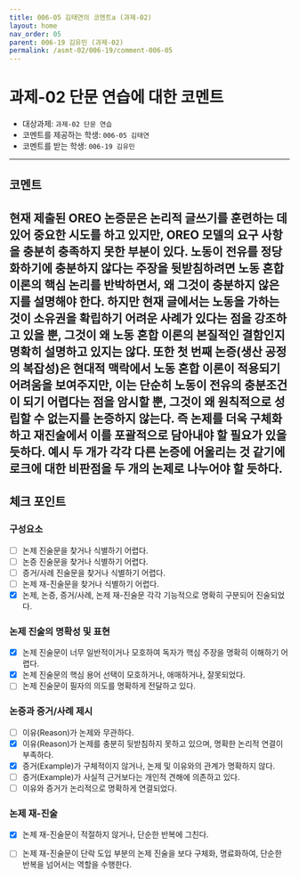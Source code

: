 ```yaml
---
title: 006-05 김태연의 코멘트a (과제-02) 
layout: home
nav_order: 05
parent: 006-19 김유민 (과제-02)
permalink: /asmt-02/006-19/comment-006-05
---
```


# 과제-02 단문 연습에 대한 코멘트

- 대상과제: `과제-02 단문 연습`
- 코멘트를 제공하는 학생: `006-05 김태연` 
- 코멘트를 받는 학생: `006-19 김유민` 

---

## 코멘트

현재 제출된 OREO 논증문은 논리적 글쓰기를 훈련하는 데 있어 중요한 시도를 하고 있지만, OREO 모델의 요구 사항을 충분히 충족하지 못한 부분이 있다. 노동이 전유를 정당화하기에 충분하지 않다는 주장을 뒷받침하려면 노동 혼합 이론의 핵심 논리를 반박하면서, 왜 그것이 충분하지 않은지를 설명해야 한다. 하지만 현재 글에서는 노동을 가하는 것이 소유권을 확립하기 어려운 사례가 있다는 점을 강조하고 있을 뿐, 그것이 왜 노동 혼합 이론의 본질적인 결함인지 명확히 설명하고 있지는 않다. 또한 첫 번째 논증(생산 공정의 복잡성)은 현대적 맥락에서 노동 혼합 이론이 적용되기 어려움을 보여주지만, 이는 단순히 노동이 전유의 충분조건이 되기 어렵다는 점을 암시할 뿐, 그것이 왜 원칙적으로 성립할 수 없는지를 논증하지 않는다. 즉 논제를 더욱 구체화하고 재진술에서 이를 포괄적으로 담아내야 할 필요가 있을 듯하다. 예시 두 개가 각각 다른 논증에 어울리는 것 같기에 로크에 대한 비판점을 두 개의 논제로 나누어야 할 듯하다. 
---

## 체크 포인트

### **구성요소**
- [ ] 논제 진술문을 찾거나 식별하기 어렵다.
- [ ] 논증 진술문을 찾거나 식별하기 어렵다.
- [ ] 증거/사례 진술문을 찾거나 식별하기 어렵다.
- [ ] 논제 재-진술문을 찾거나 식별하기 어렵다.
- [x] 논제, 논증, 증거/사례, 논제 재-진술문 각각 기능적으로 명확히 구분되어 진술되었다.

### **논제 진술의 명확성 및 표현**  
- [x] 논제 진술문이 너무 일반적이거나 모호하여 독자가 핵심 주장을 명확히 이해하기 어렵다.  
- [x] 논제 진술문의 핵심 용어 선택이 모호하거나, 애매하거나, 잘못되었다.  
- [ ] 논제 진술문이 필자의 의도를 명확하게 전달하고 있다.  

### **논증과 증거/사례 제시**  
- [ ] 이유(Reason)가 논제와 무관하다.
- [x] 이유(Reason)가 논제를 충분히 뒷받침하지 못하고 있으며, 명확한 논리적 연결이 부족하다.  
- [x] 증거(Example)가 구체적이지 않거나, 논제 및 이유와의 관계가 명확하지 않다. 
- [ ] 증거(Example)가 사실적 근거보다는 개인적 견해에 의존하고 있다.  
- [ ] 이유와 증거가 논리적으로 명확하게 연결되었다.  

### **논제 재-진술**  
- [x] 논제 재-진술문이 적절하지 않거나, 단순한 반복에 그친다.   
- [ ] 논제 재-진술문이 단락 도입 부분의 논제 진술을 보다 구체화, 명료화하여, 단순한 반복을 넘어서는 역할을 수행한다.  

